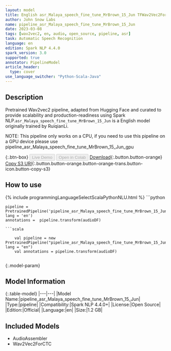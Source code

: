 ```yaml
---
layout: model
title: English asr_Malaya_speech_fine_tune_MrBrown_15_Jun TFWav2Vec2ForCTC from RuiqianLi
author: John Snow Labs
name: pipeline_asr_Malaya_speech_fine_tune_MrBrown_15_Jun
date: 2023-03-08
tags: [wav2vec2, en, audio, open_source, pipeline, asr]
task: Automatic Speech Recognition
language: en
edition: Spark NLP 4.4.0
spark_version: 3.0
supported: true
annotator: PipelineModel
article_header:
  type: cover
use_language_switcher: "Python-Scala-Java"
---
```


## Description

Pretrained Wav2vec2  pipeline, adapted from Hugging Face and curated to provide scalability and production-readiness using Spark NLP.`asr_Malaya_speech_fine_tune_MrBrown_15_Jun` is a English model originally trained by RuiqianLi.

NOTE: This pipeline only works on a CPU, if you need to use this pipeline on a GPU device please use pipeline_asr_Malaya_speech_fine_tune_MrBrown_15_Jun_gpu

{:.btn-box}
<button class="button button-orange" disabled>Live Demo</button>
<button class="button button-orange" disabled>Open in Colab</button>
[Download](https://s3.amazonaws.com/auxdata.johnsnowlabs.com/public/models/pipeline_asr_Malaya_speech_fine_tune_MrBrown_15_Jun_en_4.4.0_3.0_1678311817582.zip){:.button.button-orange}
[Copy S3 URI](s3://auxdata.johnsnowlabs.com/public/models/pipeline_asr_Malaya_speech_fine_tune_MrBrown_15_Jun_en_4.4.0_3.0_1678311817582.zip){:.button.button-orange.button-orange-trans.button-icon.button-copy-s3}

## How to use



<div class="tabs-box" markdown="1">
{% include programmingLanguageSelectScalaPythonNLU.html %}
```python

    pipeline = PretrainedPipeline('pipeline_asr_Malaya_speech_fine_tune_MrBrown_15_Jun', lang = 'en')
    annotations =  pipeline.transform(audioDF)
    
```
```scala

    val pipeline = new PretrainedPipeline("pipeline_asr_Malaya_speech_fine_tune_MrBrown_15_Jun", lang = "en")
    val annotations = pipeline.transform(audioDF)
    
```
</div>

{:.model-param}
## Model Information

{:.table-model}
|---|---|
|Model Name:|pipeline_asr_Malaya_speech_fine_tune_MrBrown_15_Jun|
|Type:|pipeline|
|Compatibility:|Spark NLP 4.4.0+|
|License:|Open Source|
|Edition:|Official|
|Language:|en|
|Size:|1.2 GB|

## Included Models

- AudioAssembler
- Wav2Vec2ForCTC
